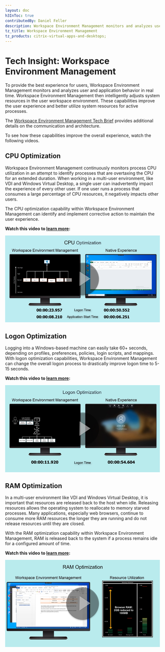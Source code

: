 ```yaml
---
layout: doc
h3InToc: true
contributedBy: Daniel Feller
description: Workspace Environment Management monitors and analyzes user and application behavior in real time, then intelligently adjusts system resources to improve the user experience.
tz_title: Workspace Environment Management
tz_products: citrix-virtual-apps-and-desktops;
---
```

# Tech Insight: Workspace Environment Management

To provide the best experience for users, Workspace Environment Management monitors and analyzes user and application behavior in real time. Workspace Environment Management then intelligently adjusts system resources in the user workspace environment. These capabilities improve the user experience and better utilize system resources for active processes.

The [Workspace Environment Management Tech Brief](/en-us/tech-zone/learn/tech-briefs/workspace-environment-mgmt.html) provides additional details on the communication and architecture.

To see how these capabilities improve the overall experience, watch the following videos.

## CPU Optimization

Workspace Environment Management continuously monitors process CPU utilization in an attempt to identify processes that are overtaxing the CPU for an extended duration. When working in a multi-user environment, like VDI and Windows Virtual Desktop, a single user can inadvertently impact the experience of every other user. If one user runs a process that consumes a large percentage of CPU resources, it negatively impacts other users.

The CPU optimization capability within Workspace Environment Management can identify and implement corrective action to maintain the user experience.

**Watch this video to [learn more](https://www.youtube.com/watch?v=aRyn7JEVkOs):**

[![Tech Insight-CPU Optimization](/en-us/tech-zone/learn/media/tech-insights_workspace-environment-mgmt_cpu-optimization.png)](https://www.youtube.com/watch?v=aRyn7JEVkOs)

## Logon Optimization

Logging into a Windows-based machine can easily take 60+ seconds, depending on profiles, preferences, policies, login scripts, and mappings. With logon optimization capabilities, Workspace Environment Management can change the overall logon process to drastically improve logon time to 5-15 seconds.

**Watch this video to [learn more](https://www.youtube.com/watch?v=j44JzA7d0bM):**

[![Tech Insight-Logon Optimization](/en-us/tech-zone/learn/media/tech-insights_workspace-environment-mgmt_logon-optimization.png)](https://www.youtube.com/watch?v=j44JzA7d0bM)

## RAM Optimization

In a multi-user environment like VDI and Windows Virtual Desktop, it is important that resources are released back to the host when idle. Releasing resources allows the operating system to reallocate to memory starved processes. Many applications, especially web browsers, continue to consume more RAM resources the longer they are running and do not release resources until they are closed.

With the RAM optimization capability within Workspace Environment Management, RAM is released back to the system if a process remains idle for a configured amount of time.

**Watch this video to [learn more](https://www.youtube.com/watch?v=Ey017aboRQc):**

[![Tech Insight-RAM Optimization](/en-us/tech-zone/learn/media/tech-insights_workspace-environment-mgmt_ram-optimization.png)](https://www.youtube.com/watch?v=Ey017aboRQc)
